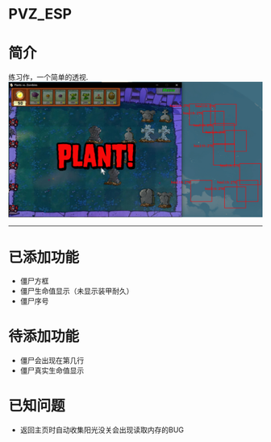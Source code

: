 # PVZ_ESP

# 简介
练习作，一个简单的透视.
![这是一个演示图片](/example.png)

---

# 已添加功能

- 僵尸方框
- 僵尸生命值显示（未显示装甲耐久）
- 僵尸序号

# 待添加功能

- 僵尸会出现在第几行
- 僵尸真实生命值显示

# 已知问题

- 返回主页时自动收集阳光没关会出现读取内存的BUG